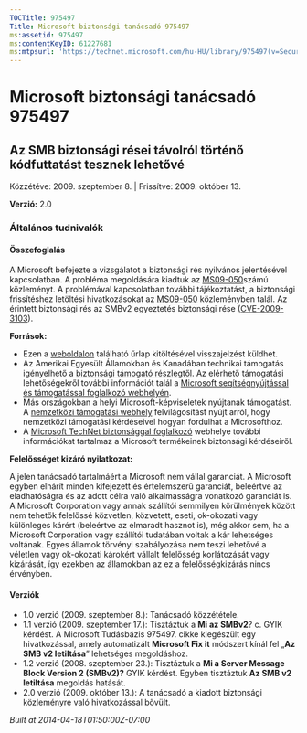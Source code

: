 ```yaml
---
TOCTitle: 975497
Title: Microsoft biztonsági tanácsadó 975497
ms:assetid: 975497
ms:contentKeyID: 61227681
ms:mtpsurl: 'https://technet.microsoft.com/hu-HU/library/975497(v=Security.10)'
---
```




Microsoft biztonsági tanácsadó 975497
=====================================

Az SMB biztonsági rései távolról történő kódfuttatást tesznek lehetővé
----------------------------------------------------------------------

Közzétéve: 2009. szeptember 8. | Frissítve: 2009. október 13.

**Verzió:** 2.0

### Általános tudnivalók

#### Összefoglalás

A Microsoft befejezte a vizsgálatot a biztonsági rés nyilvános jelentésével kapcsolatban. A probléma megoldására kiadtuk az [MS09-050](http://go.microsoft.com/fwlink/?linkid=163970)számú közleményt. A problémával kapcsolatban további tájékoztatást, a biztonsági frissítéshez letöltési hivatkozásokat az [MS09-050](http://go.microsoft.com/fwlink/?linkid=163970) közleményben talál. Az érintett biztonsági rés az SMBv2 egyeztetés biztonsági rése ([CVE-2009-3103](http://www.cve.mitre.org/cgi-bin/cvename.cgi?name=cve-2009-3103)).

**Források:**

-   Ezen a [weboldalon](https://support.microsoft.com/common/survey.aspx?scid=sw;en;1257&amp;showpage=1&amp;ws=technet&amp;sd=tech) található űrlap kitöltésével visszajelzést küldhet.
-   Az Amerikai Egyesült Államokban és Kanadában technikai támogatás igényelhető a [biztonsági támogató részlegtől](http://go.microsoft.com/fwlink/?linkid=21131). Az elérhető támogatási lehetőségekről további információt talál a [Microsoft segítségnyújtással és támogatással foglalkozó webhelyén](http://support.microsoft.com/).
-   Más országokban a helyi Microsoft-képviseletek nyújtanak támogatást. A [nemzetközi támogatási webhely](http://go.microsoft.com/fwlink/?linkid=21155) felvilágosítást nyújt arról, hogy nemzetközi támogatási kérdéseivel hogyan fordulhat a Microsofthoz.
-   A [Microsoft TechNet biztonsággal foglalkozó](http://go.microsoft.com/fwlink/?linkid=21132) webhelye további információkat tartalmaz a Microsoft termékeinek biztonsági kérdéseiről.

**Felelősséget kizáró nyilatkozat:**

A jelen tanácsadó tartalmáért a Microsoft nem vállal garanciát. A Microsoft egyben elhárít minden kifejezett és értelemszerű garanciát, beleértve az eladhatóságra és az adott célra való alkalmasságra vonatkozó garanciát is. A Microsoft Corporation vagy annak szállítói semmilyen körülmények között nem tehetők felelőssé közvetlen, közvetett, eseti, ok-okozati vagy különleges kárért (beleértve az elmaradt hasznot is), még akkor sem, ha a Microsoft Corporation vagy szállítói tudatában voltak a kár lehetséges voltának. Egyes államok törvényi szabályozása nem teszi lehetővé a véletlen vagy ok-okozati károkért vállalt felelősség korlátozását vagy kizárását, így ezekben az államokban az ez a felelősségkizárás nincs érvényben.

#### Verziók

-   1.0 verzió (2009. szeptember 8.): Tanácsadó közzététele.
-   1.1 verzió (2009. szeptember 17.): Tisztáztuk a **Mi az SMBv2**? c. GYIK kérdést. A Microsoft Tudásbázis 975497. cikke kiegészült egy hivatkozással, amely automatizált **Microsoft Fix it** módszert kínál fel „**Az SMB v2 letiltása**” lehetséges megoldáshoz.
-   1.2 verzió (2008. szeptember 23.): Tisztáztuk a **Mi a Server Message Block Version 2 (SMBv2)?**   GYIK kérdést. Egyben tisztáztuk **Az SMB v2 letiltása** megoldás hatását.
-   2.0 verzió (2009. október 13.): A tanácsadó a kiadott biztonsági közleményre való hivatkozással bővült.

*Built at 2014-04-18T01:50:00Z-07:00*
